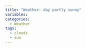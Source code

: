 ```yaml
---
title: "Weather: day partly sunny"
variables:
categories:
  - Weather
tags:
  - clouds
  - sun
---
```

